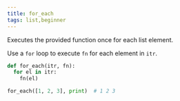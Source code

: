 ```yaml
---
title: for_each
tags: list,beginner
---
```


Executes the provided function once for each list element.

Use a `for` loop to execute `fn` for each element in `itr`.

```py
def for_each(itr, fn):
  for el in itr:
    fn(el)
```

```py
for_each([1, 2, 3], print)  # 1 2 3
```
